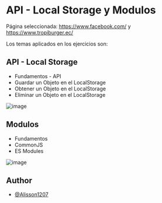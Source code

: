 # API - Local Storage y Modulos
Página seleccionada: https://www.facebook.com/ y https://www.tropiburger.ec/

Los temas aplicados en los ejercicios son:

## API - Local Storage
* Fundamentos - API
* Guardar un Objeto en el LocalStorage
* Obtener un Objeto en el LocalStorage
* Eliminar un Objeto en el LocalStorage

![image](https://github.com/user-attachments/assets/be64baf8-d80e-465d-906b-dfe117981000)


## Modulos
* Fundamentos
* CommonJS
* ES Modules

![image](https://github.com/user-attachments/assets/0022fb7c-dca7-40ea-b987-867fe4e24e4c)




## Author

- [@Alisson1207](https://github.com/Alisson1207)
